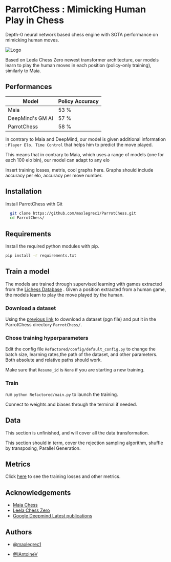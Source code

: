 
# ParrotChess : Mimicking Human Play in Chess

Depth-0 neural network based chess engine with SOTA performance on mimicking human moves.




![Logo](https://media1.tenor.com/m/Yb0fYsfyksQAAAAd/chesscom-chess.gif)


Based on Leela Chess Zero newest transformer architecture, our models learn to play the human moves in each position (policy-only training), similarly to Maia.


## Performances 

| Model             | Policy Accuracy |
| ---               | ---             |
| Maia              | 53 %            |
| DeepMind's GM AI  | 57 %            |
| ParrotChess       | 58 %            |


In contrary to Maia and DeepMind, our model is given additional information : ```Player Elo, Time Control``` that helps him to predict the move played.

This means that in contrary to Maia, which uses a range of models (one for each 100 elo bin), our model can adapt to any elo


Insert training losses, metris, cool graphs here.
Graphs should include accuracy per elo, accuracy per move number.

## Installation

Install ParrotChess with Git

```bash
  git clone https://github.com/maxlegrec1/ParrotChess.git
  cd ParrotChess/
```


    
## Requirements

Install the required python modules with pip.

```bash
pip install -r requirements.txt
```
    
## Train a model

The models are trained through supervised learning with games extracted from the [Lichess Database](https://database.lichess.org/) . Given a position extracted from a human game, the models learn to play the move played by the human.

### Download a dataset 

Using the [previous link](https://database.lichess.org/) to download a dataset (pgn file) and put it in the ParrotChess directory ```ParrotChess/```.

### Chose training hyperparameters

Edit the config file ```Refactored/config/default_config.py``` 
 to change the batch size, learning rates,the path of the dataset, and other parameters. Both absolute and relative paths should work.


Make sure that ```Resume_id``` is ```None``` if you are starting a new training.


### Train

run ```python Refactored/main.py``` to launch the training.

Connect to weights and biases through the terminal if needed.


## Data

This section is unfinished, and will cover all the data transformation.

This section should in term, cover the rejection sampling algorithm, shuffle by transposing, Parallel Generation.
## Metrics

Click [here](https://wandb.ai/maxlegrec/owt) to see the training losses and other metrics.
## Acknowledgements

 - [Maia Chess](https://maiachess.com/)
 - [Leela Chess Zero](https://lczero.org/)
 - [Google Deepmind Latest publications](https://arxiv.org/abs/2402.04494)


## Authors

- [@maxlegrec1](https://www.github.com/maxlegrec1)

- [@IAntoineV](https://www.github.com/IAntoineV)

